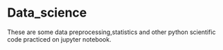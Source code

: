 # Data_science
These are some  data preprocessing,statistics and other python scientific code practiced on jupyter notebook.
